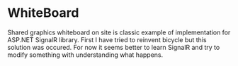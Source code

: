 # WhiteBoard
Shared graphics whiteboard on site is classic example of implementation for ASP.NET SignalR library.
First I have tried to reinvent bicycle but this solution was occured.
For now it seems better to learn SignalR and try to modify something with understanding what happens.
